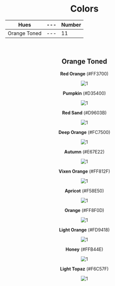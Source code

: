 <div align=center>

# Colors

Hues | --- | Number
--- | --- | ---
Orange Toned | --- | 11

<br>

## Orange Toned

**Red Orange** (#FF3700)

![1](https://fakeimg.pl/130x130/FF3700/?text=%20)

**Pumpkin** (#D35400)

![1](https://fakeimg.pl/130x130/D35400/?text=%20)

**Red Sand** (#D9603B)

![1](https://fakeimg.pl/130x130/D9603B/?text=%20) 

**Deep Orange** (#FC7500)

![1](https://fakeimg.pl/130x130/FC7500/?text=%20)

**Autumn** (#E67E22) 

![1](https://fakeimg.pl/130x130/E67E22/?text=%20)

**Vixen Orange** (#FF812F)

![1](https://fakeimg.pl/130x130/FF812F/?text=%20)

**Apricot** (#F58E50)

![1](https://fakeimg.pl/130x130/F58E50/?text=%20)

**Orange** (#FF8F0D)  

![1](https://fakeimg.pl/130x130/FF8F0D/?text=%20) 

**Light Orange** (#FD9418)

![1](https://fakeimg.pl/130x130/FD9418/?text=%20)

**Honey** (#FFB44E) 

![1](https://fakeimg.pl/130x130/FFB44E/?text=%20) 

**Light Topaz** (#F6C57F)

![1](https://fakeimg.pl/130x130/F6C57F/?text=%20)

</div>
